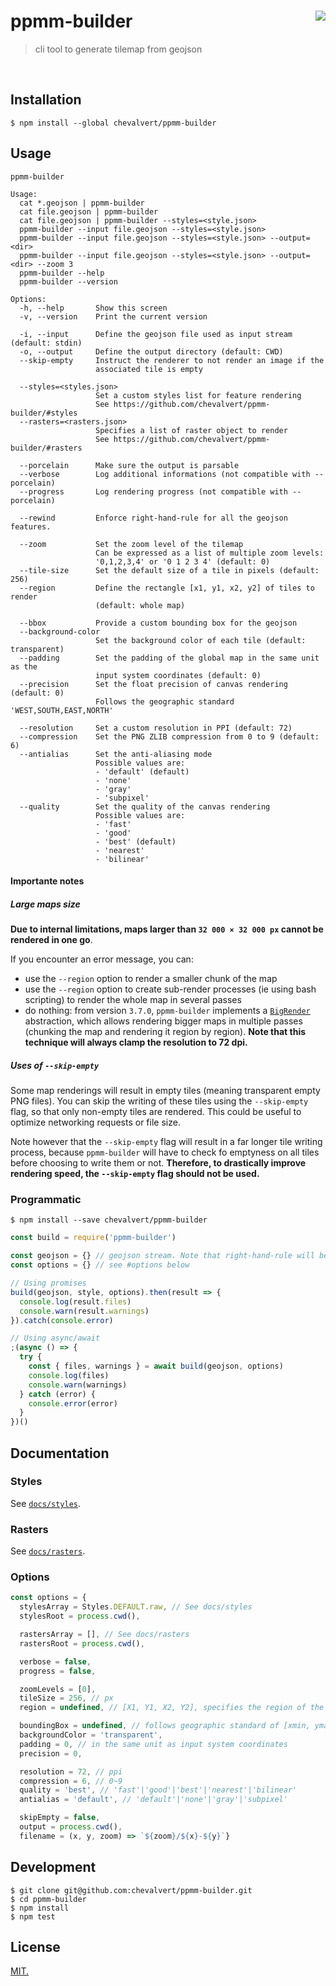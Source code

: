# ppmm-builder [<img src="https://github.com/chevalvert.png?size=100" align="right">](http://chevalvert.fr/)
> cli tool to generate tilemap from geojson

<br>

## Installation

```console
$ npm install --global chevalvert/ppmm-builder
```

## Usage

```
ppmm-builder

Usage:
  cat *.geojson | ppmm-builder
  cat file.geojson | ppmm-builder
  cat file.geojson | ppmm-builder --styles=<style.json>
  ppmm-builder --input file.geojson --styles=<style.json>
  ppmm-builder --input file.geojson --styles=<style.json> --output=<dir>
  ppmm-builder --input file.geojson --styles=<style.json> --output=<dir> --zoom 3
  ppmm-builder --help
  ppmm-builder --version

Options:
  -h, --help       Show this screen
  -v, --version    Print the current version

  -i, --input      Define the geojson file used as input stream (default: stdin)
  -o, --output     Define the output directory (default: CWD)
  --skip-empty     Instruct the renderer to not render an image if the
                   associated tile is empty

  --styles=<styles.json>
                   Set a custom styles list for feature rendering
                   See https://github.com/chevalvert/ppmm-builder/#styles
  --rasters=<rasters.json>
                   Specifies a list of raster object to render
                   See https://github.com/chevalvert/ppmm-builder/#rasters

  --porcelain      Make sure the output is parsable
  --verbose        Log additional informations (not compatible with --porcelain)
  --progress       Log rendering progress (not compatible with --porcelain)

  --rewind         Enforce right-hand-rule for all the geojson features.

  --zoom           Set the zoom level of the tilemap
                   Can be expressed as a list of multiple zoom levels:
                   '0,1,2,3,4' or '0 1 2 3 4' (default: 0)
  --tile-size      Set the default size of a tile in pixels (default: 256)
  --region         Define the rectangle [x1, y1, x2, y2] of tiles to render
                   (default: whole map)

  --bbox           Provide a custom bounding box for the geojson
  --background-color
                   Set the background color of each tile (default: transparent)
  --padding        Set the padding of the global map in the same unit as the
                   input system coordinates (default: 0)
  --precision      Set the float precision of canvas rendering (default: 0)
                   Follows the geographic standard 'WEST,SOUTH,EAST,NORTH'

  --resolution     Set a custom resolution in PPI (default: 72)
  --compression    Set the PNG ZLIB compression from 0 to 9 (default: 6)
  --antialias      Set the anti-aliasing mode
                   Possible values are:
                   - 'default' (default)
                   - 'none'
                   - 'gray'
                   - 'subpixel'
  --quality        Set the quality of the canvas rendering
                   Possible values are:
                   - 'fast'
                   - 'good'
                   - 'best' (default)
                   - 'nearest'
                   - 'bilinear'
```

#### Importante notes

##### Large maps size
**Due to internal limitations, maps larger than `32 000 × 32 000 px` cannot be rendered in one go**.

If you encounter an error message, you can:

- use the `--region` option to render a smaller chunk of the map
- use the `--region` option to create sub-render processes (ie using bash scripting) to render the whole map in several passes
- do nothing: from version `3.7.0`, `ppmm-builder` implements a [`BigRender`](lib/abstractions/BigRender.js) abstraction, which allows rendering bigger maps in multiple passes (chunking the map and rendering it region by region). **Note that this technique will always clamp the resolution to 72 dpi.**

##### Uses of `--skip-empty`
Some map renderings will result in empty tiles (meaning transparent empty PNG files). You can skip the writing of these tiles using the `--skip-empty` flag, so that only non-empty tiles are rendered. This could be useful to optimize networking requests or file size.

Note however that the `--skip-empty` flag will result in a far longer tile writing process, because `ppmm-builder` will have to check fo emptyness on all tiles before choosing to write them or not. **Therefore, to drastically improve rendering speed, the `--skip-empty` flag should not be used.**

### Programmatic

```console
$ npm install --save chevalvert/ppmm-builder
```

```js
const build = require('ppmm-builder')

const geojson = {} // geojson stream. Note that right-hand-rule will be ensured during build
const options = {} // see #options below

// Using promises
build(geojson, style, options).then(result => {
  console.log(result.files)
  console.warn(result.warnings)
}).catch(console.error)

// Using async/await
;(async () => {
  try {
    const { files, warnings } = await build(geojson, options)
    console.log(files)
    console.warn(warnings)
  } catch (error) {
    console.error(error)
  }
})()
```

## Documentation

### Styles
See [`docs/styles`](docs/styles.md).

### Rasters
See [`docs/rasters`](docs/rasters.md).

### Options

```js
const options = {
  stylesArray = Styles.DEFAULT.raw, // See docs/styles
  stylesRoot = process.cwd(),

  rastersArray = [], // See docs/rasters
  rastersRoot = process.cwd(),

  verbose = false,
  progress = false,

  zoomLevels = [0],
  tileSize = 256, // px
  region = undefined, // [X1, Y1, X2, Y2], specifies the region of the tileset to render

  boundingBox = undefined, // follows geographic standard of [xmin, ymax, xmax, ymin]
  backgroundColor = 'transparent',
  padding = 0, // in the same unit as input system coordinates
  precision = 0,

  resolution = 72, // ppi
  compression = 6, // 0~9
  quality = 'best', // 'fast'|'good'|'best'|'nearest'|'bilinear'
  antialias = 'default', // 'default'|'none'|'gray'|'subpixel'

  skipEmpty = false,
  output = process.cwd(),
  filename = (x, y, zoom) => `${zoom}/${x}-${y}`}
```

## Development

```console
$ git clone git@github.com:chevalvert/ppmm-builder.git
$ cd ppmm-builder
$ npm install
$ npm test
```

## License
[MIT.](https://tldrlegal.com/license/mit-license)
